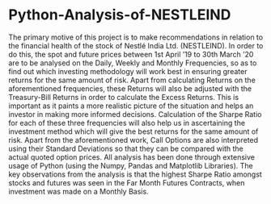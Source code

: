 # Python-Analysis-of-NESTLEIND
The primary motive of this project is to make recommendations in relation to the financial health of the stock of Nestlé India Ltd. (NESTLEIND). In order to do this, the spot and future prices between 1st April ’19 to 30th March ’20 are to be analysed on the Daily, Weekly and Monthly Frequencies, so as to find out which investing methodology will work best in ensuring greater returns for the same amount of risk. Apart from calculating Returns on the aforementioned frequencies, these Returns will also be adjusted with the Treasury-Bill Returns in order to calculate the Excess Returns. This is important as it paints a more realistic picture of the situation and helps an investor in making more informed decisions. Calculation of the Sharpe Ratio for each of these three frequencies will also help us in ascertaining the investment method which will give the best returns for the same amount of risk. Apart from the aforementioned work, Call Options are also interpreted using their Standard Deviations so that they can be compared with the actual quoted option prices. All analysis has been done through extensive usage of Python (using the Numpy, Pandas  and Matplotlib Libraries). The key observations from the analysis is that the highest Sharpe Ratio amongst stocks and futures was seen in the Far Month Futures Contracts, when investment was made on a Monthly Basis.
